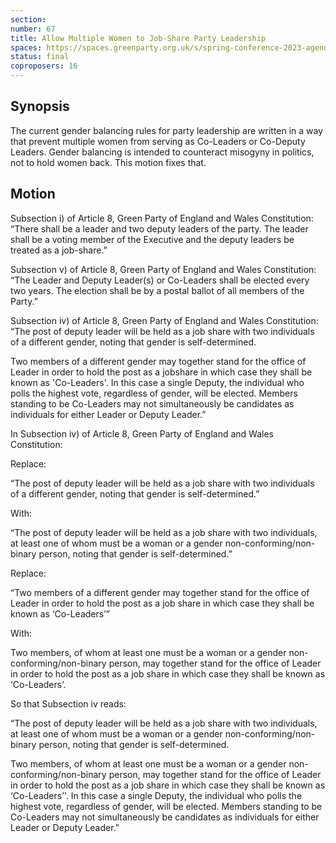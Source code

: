 ```yaml
---
section:
number: 67
title: Allow Multiple Women to Job-Share Party Leadership
spaces: https://spaces.greenparty.org.uk/s/spring-conference-2023-agenda-forum/?contentId=117216
status: final
coproposers: 16
---
```

## Synopsis
The current gender balancing rules for party leadership are written in a way that prevent multiple women from serving as Co-Leaders or Co-Deputy Leaders. Gender balancing is intended to counteract misogyny in politics, not to hold women back. This motion fixes that.

## Motion
Subsection i) of Article 8, Green Party of England and Wales Constitution: “There shall be a leader and two deputy leaders of the party. The leader shall be a voting member of the Executive and the deputy leaders be treated as a job-share.”

Subsection v) of Article 8, Green Party of England and Wales Constitution: “The Leader and Deputy Leader(s) or Co-Leaders shall be elected every two years. The election shall be by a postal ballot of all members of the Party.”

Subsection iv) of Article 8, Green Party of England and Wales Constitution: “The post of deputy leader will be held as a job share with two individuals of a different gender, noting that gender is self-determined.

Two members of a different gender may together stand for the office of Leader in order to hold the post as a jobshare in which case they shall be known as 'Co-Leaders'. In this case a single Deputy, the individual who polls the highest vote, regardless of gender, will be elected. Members standing to be Co-Leaders may not simultaneously be candidates as individuals for either Leader or Deputy Leader.”

In Subsection iv) of Article 8, Green Party of England and Wales Constitution:

Replace:

“The post of deputy leader will be held as a job share with two individuals of a different gender, noting that gender is self-determined.”

With:

“The post of deputy leader will be held as a job share with two individuals, at least one of whom must be a woman or a gender non-conforming/non-binary person, noting that gender is self-determined.”

Replace:

“Two members of a different gender may together stand for the office of Leader in order to hold the post as a job share in which case they shall be known as ‘Co-Leaders’”

With:

Two members, of whom at least one must be a woman or a gender non-conforming/non-binary person, may together stand for the office of Leader in order to hold the post as a job share in which case they shall be known as ‘Co-Leaders’.

So that Subsection iv reads:

“The post of deputy leader will be held as a job share with two individuals, at least one of whom must be a woman or a gender non-conforming/non-binary person, noting that gender is self-determined.


Two members, of whom at least one must be a woman or a gender non-conforming/non-binary person, may together stand for the office of Leader in order to hold the post as a job share in which case they shall be known as ‘Co-Leaders’'. In this case a single Deputy, the individual who polls the highest vote, regardless of gender, will be elected. Members standing to be Co-Leaders may not simultaneously be candidates as individuals for either Leader or Deputy Leader.”
